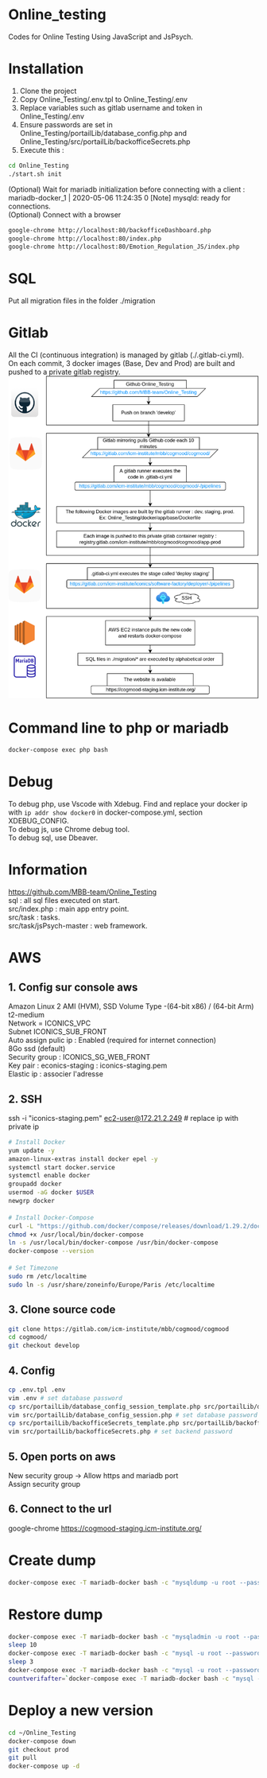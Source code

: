 # Online_testing
Codes for Online Testing Using JavaScript and JsPsych.

# Installation
1. Clone the project
2. Copy Online_Testing/.env.tpl to Online_Testing/.env
3. Replace variables such as gitlab username and token in Online_Testing/.env
4. Ensure passwords are set in Online_Testing/portailLib/database_config.php and Online_Testing/src/portailLib/backofficeSecrets.php
5. Execute this :   
```bash
cd Online_Testing
./start.sh init
```
(Optional) Wait for mariadb initialization before connecting with a client :   
mariadb-docker_1  | 2020-05-06 11:24:35 0 [Note] mysqld: ready for connections.   
(Optional) Connect with a browser
```bash
google-chrome http://localhost:80/backofficeDashboard.php
google-chrome http://localhost:80/index.php
google-chrome http://localhost:80/Emotion_Regulation_JS/index.php
```

# SQL
Put all migration files in the folder ./migration

# Gitlab
All the CI (continuous integration) is managed by gitlab (./.gitlab-ci.yml).   
On each commit, 3 docker images (Base, Dev and Prod) are built and pushed to a private gitlab registry.
![Alt text](docs/infra/infra_doc.drawio.png?raw=true "Infrastructure")

# Command line to php or mariadb
```bash
docker-compose exec php bash
```

# Debug
To debug php, use Vscode with Xdebug. Find and replace your docker ip with `ip addr show docker0` in docker-compose.yml, section XDEBUG_CONFIG.   
To debug js, use Chrome debug tool.   
To debug sql, use Dbeaver.

# Information
https://github.com/MBB-team/Online_Testing   
sql : all sql files executed on start.   
src/index.php : main app entry point.   
src/task : tasks.   
src/task/jsPsych-master : web framework.   

# AWS
## 1. Config sur console aws
Amazon Linux 2 AMI (HVM), SSD Volume Type -(64-bit x86) / (64-bit Arm)   
t2-medium   
Network = ICONICS_VPC  
Subnet ICONICS_SUB_FRONT   
Auto assign pulic ip : Enabled (required for internet connection)   
8Go ssd (default)   
Security group : ICONICS_SG_WEB_FRONT   
Key pair : econics-staging : iconics-staging.pem   
Elastic ip : associer l'adresse

## 2. SSH
ssh -i "iconics-staging.pem" ec2-user@172.21.2.249 # replace ip with private ip
```bash
# Install Docker
yum update -y
amazon-linux-extras install docker epel -y
systemctl start docker.service
systemctl enable docker
groupadd docker
usermod -aG docker $USER
newgrp docker

# Install Docker-Compose
curl -L "https://github.com/docker/compose/releases/download/1.29.2/docker-compose-$(uname -s)-$(uname -m)" -o /usr/local/bin/docker-compose
chmod +x /usr/local/bin/docker-compose
ln -s /usr/local/bin/docker-compose /usr/bin/docker-compose
docker-compose --version

# Set Timezone
sudo rm /etc/localtime   
sudo ln -s /usr/share/zoneinfo/Europe/Paris /etc/localtime
```

## 3. Clone source code
```bash
git clone https://gitlab.com/icm-institute/mbb/cogmood/cogmood
cd cogmood/
git checkout develop
```

## 4. Config
```bash
cp .env.tpl .env
vim .env # set database password
cp src/portailLib/database_config_session_template.php src/portailLib/database_config_session.php
vim src/portailLib/database_config_session.php # set database password
cp src/portailLib/backofficeSecrets_template.php src/portailLib/backofficeSecrets.php
vim src/portailLib/backofficeSecrets.php # set backend password
```

## 5. Open ports on aws
New security group -> Allow https and mariadb port   
Assign security group

## 6. Connect to the url
google-chrome https://cogmood-staging.icm-institute.org/


# Create dump
```bash
docker-compose exec -T mariadb-docker bash -c "mysqldump -u root --password=${SQLpassword} databaseEmo > /save/dumps/${NOW}_refresh_dump.sql"
```

# Restore dump
```bash
docker-compose exec -T mariadb-docker bash -c "mysqladmin -u root --password=${SQLpassword} -h localhost drop databaseEmo --force"
sleep 10
docker-compose exec -T mariadb-docker bash -c "mysql -u root --password=${SQLpassword} -h localhost -e 'create database databaseEmo;'"
sleep 3
docker-compose exec -T mariadb-docker bash -c "mysql -u root --password=${SQLpassword} -h localhost databaseEmo < /dumps/${NOW}_refresh_dump.sql"
countverifafter=`docker-compose exec -T mariadb-docker bash -c "mysql -u root --password=${SQLpassword} -h localhost -e 'select count(*) from databaseEmo.tableEmo;'" |tail -1`
```

# Deploy a new version
```bash
cd ~/Online_Testing   
docker-compose down
git checkout prod   
git pull   
docker-compose up -d   
```
